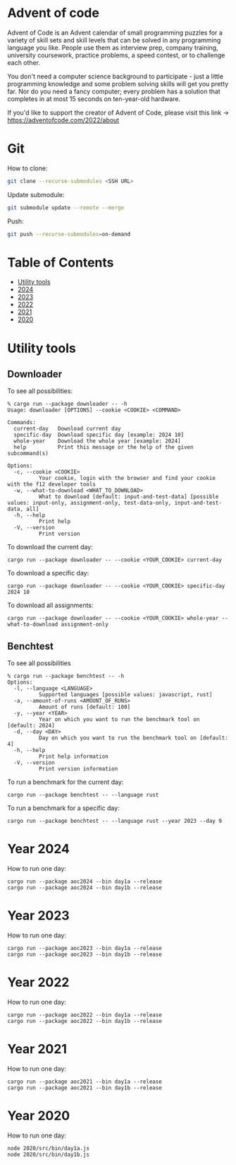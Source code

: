 # Advent of code
Advent of Code is an Advent calendar of small programming puzzles for a variety of skill sets and skill levels that can be solved in any programming language you like. People use them as interview prep, company training, university coursework, practice problems, a speed contest, or to challenge each other.

You don't need a computer science background to participate - just a little programming knowledge and some problem solving skills will get you pretty far. Nor do you need a fancy computer; every problem has a solution that completes in at most 15 seconds on ten-year-old hardware.

If you'd like to support the creator of Advent of Code, please visit this link -> https://adventofcode.com/2022/about

# Git
How to clone:
```bash
git clone --recurse-submodules <SSH URL>
```

Update submodule:
```bash
git submodule update --remote --merge
```

Push:
```bash
git push --recurse-submodules=on-demand
```

# Table of Contents
- [Utility tools](#utility-tools)
- [2024](#year-2024)
- [2023](#year-2023)
- [2022](#year-2022)
- [2021](#year-2021)
- [2020](#year-2020)

# Utility tools
## Downloader
To see all possibilities:
```console
% cargo run --package downloader -- -h
Usage: downloader [OPTIONS] --cookie <COOKIE> <COMMAND>

Commands:
  current-day   Download current day
  specific-day  Download specific day [example: 2024 10]
  whole-year    Download the whole year [example: 2024]
  help          Print this message or the help of the given subcommand(s)

Options:
  -c, --cookie <COOKIE>
          Your cookie, login with the browser and find your cookie with the f12 developer tools
  -w, --what-to-download <WHAT_TO_DOWNLOAD>
          What to download [default: input-and-test-data] [possible values: input-only, assignment-only, test-data-only, input-and-test-data, all]
  -h, --help
          Print help
  -V, --version
          Print version
```

To download the current day:
```
cargo run --package downloader -- --cookie <YOUR_COOKIE> current-day
```

To download a specific day:
```
cargo run --package downloader -- --cookie <YOUR_COOKIE> specific-day 2024 10
```

To download all assignments:
```
cargo run --package downloader -- --cookie <YOUR_COOKIE> whole-year --what-to-download assignment-only
```

## Benchtest
To see all possibilities
```console
% cargo run --package benchtest -- -h
Options:
  -l, --language <LANGUAGE>
          Supported languages [possible values: javascript, rust]
  -a, --amount-of-runs <AMOUNT_OF_RUNS>
          Amount of runs [default: 100]
  -y, --year <YEAR>
          Year on which you want to run the benchmark tool on [default: 2024]
  -d, --day <DAY>
          Day on which you want to run the benchmark tool on [default: 4]
  -h, --help
          Print help information
  -V, --version
          Print version information
```

To run a benchmark for the current day:
```
cargo run --package benchtest -- --language rust
```

To run a benchmark for a specific day:
```
cargo run --package benchtest -- --language rust --year 2023 --day 9
```

# Year 2024
How to run one day:
```
cargo run --package aoc2024 --bin day1a --release
cargo run --package aoc2024 --bin day1b --release
```

# Year 2023
How to run one day:
```
cargo run --package aoc2023 --bin day1a --release
cargo run --package aoc2023 --bin day1b --release
```

# Year 2022
How to run one day:
```
cargo run --package aoc2022 --bin day1a --release
cargo run --package aoc2022 --bin day1b --release
```

# Year 2021
How to run one day:
```
cargo run --package aoc2021 --bin day1a --release
cargo run --package aoc2021 --bin day1b --release
```

# Year 2020
How to run one day:
```
node 2020/src/bin/day1a.js
node 2020/src/bin/day1b.js
```

